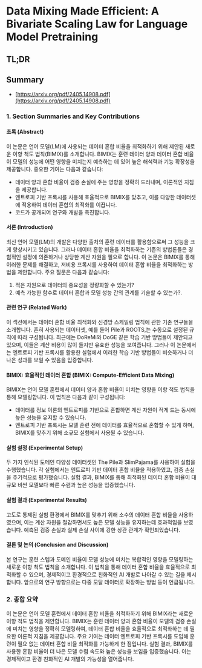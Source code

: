 # Data Mixing Made Efficient: A Bivariate Scaling Law for Language Model Pretraining
## TL;DR
## Summary
- [https://arxiv.org/pdf/2405.14908.pdf](https://arxiv.org/pdf/2405.14908.pdf)

### 1. Section Summaries and Key Contributions

#### 초록 (Abstract)

이 논문은 언어 모델(LM)에 사용되는 데이터 혼합 비율을 최적화하기 위해 제안된 새로운 이항 척도 법칙(BIMIX)를 소개합니다. BIMIX는 훈련 데이터 양과 데이터 혼합 비율이 모델의 성능에 어떤 영향을 미치는지 예측하는 데 있어 높은 해석력과 기능 확장성을 제공합니다. 중요한 기여는 다음과 같습니다:

- 데이터 양과 혼합 비율이 검증 손실에 주는 영향을 정확히 드러내며, 이론적인 지침을 제공합니다.
- 엔트로피 기반 프록시를 사용해 효율적으로 BIMIX를 맞추고, 이를 다양한 데이터셋에 적용하여 데이터 혼합의 최적화를 이끕니다.
- 코드가 공개되어 연구와 개발을 촉진합니다.

#### 서론 (Introduction)

최신 언어 모델(LM)의 개발은 다양한 출처의 훈련 데이터를 활용함으로써 그 성능을 크게 향상시키고 있습니다. 그러나 데이터 혼합 비율을 최적화하는 기존의 방법론들은 경험적인 설정에 의존하거나 상당한 계산 자원을 필요로 합니다. 이 논문은 BIMIX를 통해 이러한 문제를 해결하고, 저비용 프록시를 사용하여 데이터 혼합 비율을 최적화하는 방법을 제안합니다. 주요 질문은 다음과 같습니다:

1. 적은 자원으로 데이터의 중요성을 정량화할 수 있는가?
2. 예측 가능한 함수로 데이터 혼합과 모델 성능 간의 관계를 기술할 수 있는가?.

#### 관련 연구 (Related Work)

이 섹션에서는 데이터 혼합 비율 최적화와 신경망 스케일링 법칙에 관한 기존 연구들을 소개합니다. 흔히 사용되는 데이터셋, 예를 들어 Pile과 ROOTS,는 수동으로 설정된 규칙에 따라 구성됩니다. 최근에는 DoReMi와 DoGE 같은 학습 기반 방법들이 제안되고 있으며, 이들은 계산 비용이 많이 들지만 유효한 성능을 보여줍니다. 그러나 이 논문에서는 엔트로피 기반 프록시를 활용한 실험에서 이러한 학습 기반 방법들이 비슷하거나 더 나은 성과를 보일 수 있음을 입증합니다.

#### BIMIX: 효율적인 데이터 혼합 (BIMIX: Compute-Efficient Data Mixing)

BIMIX는 언어 모델 훈련에서 데이터 양과 혼합 비율이 미치는 영향을 이항 척도 법칙을 통해 모델링합니다. 이 법칙은 다음과 같이 구성됩니다:

- 데이터를 정보 이론의 엔트로피를 기반으로 혼합하면 계산 자원이 적게 드는 동시에 높은 성능을 유지할 수 있습니다.
- 엔트로피 기반 프록시는 모델 훈련 전에 데이터를 효율적으로 혼합할 수 있게 하며, BIMIX를 맞추기 위해 소규모 실험에서 사용될 수 있습니다.

#### 실험 설정 (Experimental Setup)

두 가지 인식된 도메인 다양성 데이터셋인 The Pile과 SlimPajama를 사용하여 실험을 수행했습니다. 각 실험에서는 엔트로피 기반 데이터 혼합 비율을 적용하였고, 검증 손실을 주기적으로 평가했습니다. 실험 결과, BIMIX를 통해 최적화된 데이터 혼합 비율이 대규모 비싼 모델보다 빠른 수렴과 높은 성능을 입증했습니다.

#### 실험 결과 (Experimental Results)

고도로 통제된 실험 환경에서 BIMIX를 맞추기 위해 소수의 데이터 혼합 비율을 사용하였으며, 이는 계산 자원을 절감하면서도 높은 모델 성능을 유지하는데 효과적임을 보였습니다. 예측된 검증 손실과 실제 손실 사이에 강한 상관 관계가 확인되었습니다.

#### 결론 및 논의 (Conclusion and Discussion)

본 연구는 훈련 스텝과 도메인 비율이 모델 성능에 미치는 복합적인 영향을 모델링하는 새로운 이항 척도 법칙을 소개합니다. 이 법칙을 통해 데이터 혼합 비율을 효율적으로 최적화할 수 있으며, 경제적이고 환경적으로 친화적인 AI 개발로 나아갈 수 있는 길을 제시합니다. 앞으로의 연구 방향으로는 다중 모달 데이터로 확장하는 방법 등이 언급됩니다.

### 2. 종합 요약

이 논문은 언어 모델 훈련에서 데이터 혼합 비율을 최적화하기 위해 BIMIX라는 새로운 이항 척도 법칙을 제안합니다. BIMIX는 훈련 데이터 양과 혼합 비율이 모델의 검증 손실에 미치는 영향을 정확히 모델링하여, 데이터 혼합 비율을 효율적으로 최적화하는 데 필요한 이론적 지침을 제공합니다. 주요 기여는 데이터 엔트로피 기반 프록시를 도입해 훈련이 필요 없는 데이터 혼합 비율 최적화를 가능하게 한 점입니다. 실험 결과, BIMIX를 사용한 혼합 비율이 더 나은 모델 수렴 속도와 높은 성능을 보임을 입증했습니다. 이는 경제적이고 환경 친화적인 AI 개발의 가능성을 열어줍니다.